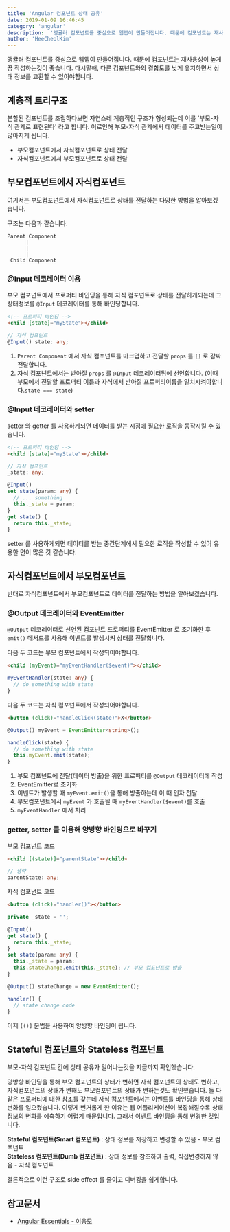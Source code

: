 ```yaml
---
title: 'Angular 컴포넌트 상태 공유'
date: 2019-01-09 16:46:45
category: 'angular'
description:  '앵귤러 컴포넌트를 중심으로 웹앱이 만들어집니다. 때문에 컴포넌트는 재사용성이 높게끔 작성하는것이 좋습니다. 다시말해, 다른 컴포넌트와의 결합도를 낮게 유지하면서 상태 정보를 교환할 수 있어야합니다.'
author: 'HeeCheolKim'
---
```


앵귤러 컴포넌트를 중심으로 웹앱이 만들어집니다. 때문에 컴포넌트는 재사용성이 높게끔 작성하는것이 좋습니다. 다시말해, 다른 컴포넌트와의 결합도를 낮게 유지하면서 상태 정보를 교환할 수 있어야합니다.

## 계층적 트리구조
분할된 컴포넌트를 조립하다보면 자연스레 계층적인 구조가 형성되는데 이를 '부모-자식 관계로 표현된다' 라고 합니다. 이로인해 부모-자식 관계에서 데이터를 주고받는일이 많아지게 됩니다.

* 부모컴포넌트에서 자식컴포넌트로 상태 전달
* 자식컴포넌트에서 부모컴포넌트로 상태 전달



## 부모컴포넌트에서 자식컴포넌트
여기서는 부모컴포넌트에서 자식컴포넌트로 상태를 전달하는 다양한 방법을 알아보겠습니다.

구조는 다음과 같습니다.
```
Parent Component
      |
      |
      |
 Child Component
```

### @Input 데코레이터 이용
부모 컴포넌트에서 프로퍼티 바인딩을 통해 자식 컴포넌트로 상태를 전달하게되는데 그 상태정보를 `@Input` 데코레이터를 통해 바인딩합니다.

```html
<!-- 프로퍼티 바인딩 -->
<child [state]="myState"></child>
```
```ts
// 자식 컴포넌트
@Input() state: any;
```
1. `Parent Component` 에서 자식 컴포넌트를 마크업하고 전달할 `props` 를 `[]` 로 감싸 전달합니다.
2. 자식 컴포넌트에서는 받아질 `props` 를 `@Input` 데코레이터뒤에 선언합니다. (이때 부모에서 전달할 프로퍼티 이름과 자식에서 받아질 프로퍼티이름을 일치시켜야합니다.`state === state`)

### @Input 데코레이터와 setter
setter 와 getter 를 사용하게되면 데이터를 받는 시점에 필요한 로직을 동작시킬 수 있습니다.
```html
<!-- 프로퍼티 바인딩 -->
<child [state]="myState"></child>
```

```ts
// 자식 컴포넌트
_state: any;

@Input()
set state(param: any) {
  // ... something
  this._state = param;
}
get state() {
  return this._state;
}
```
setter 를 사용하게되면 데이터를 받는 중간단계에서 필요한 로직을 작성할 수 있어 유용한 면이 많은 것 같습니다.

## 자식컴포넌트에서 부모컴포넌트
반대로 자식컴포넌트에서 부모컴포넌트로 데이터를 전달하는 방법을 알아보겠습니다.

### @Output 데코레이터와 EventEmitter
`@Output` 데코레이터로 선언된 컴포넌트 프로퍼티를 EventEmitter 로 초기화한 후 `emit()` 메서드를 사용해 이벤트를 발생시켜 상태를 전달합니다.

다음 두 코드는 부모 컴포넌트에서 작성되어야합니다.
```html
<child (myEvent)="myEventHandler($event)"></child>
```
```ts
myEventHandler(state: any) {
  // do something with state
}
```

다음 두 코드는 자식 컴포넌트에서 작성되어야합니다.
```html
<button (click)="handleClick(state)">X</button>
```
```ts
@Output() myEvent = EventEmitter<string>();

handleClick(state) {
  // do something with state
  this.myEvent.emit(state);
}
```

1. 부모 컴포넌트에 전달(데이터 방출)을 위한 프로퍼티를 `@Output` 데코레이터에 작성
2. EventEmitter로 초기화
3. 이벤트가 발생할 때 `myEvent.emit()`을 통해 방출하는데 이 때 인자 전달.
4. 부모컴포넌트에서 `myEvent` 가 호출될 때 `myEventHandler($event)`를 호출
5. `myEventHandler` 에서 처리

### getter, setter 를 이용해 양방향 바인딩으로 바꾸기
부모 컴포넌트 코드
```HTML
<child [(state)]="parentState"></child>
```
```ts
// 생략
parentState: any;
```

자식 컴포넌트 코드
```html
<button (click)="handler()"></button>
```
```ts
private _state = '';

@Input()
get state() {
  return this._state;
}
set state(param: any) {
  this._state = param;
  this.stateChange.emit(this._state); // 부모 컴포넌트로 방출
}

@Output() stateChange = new EventEmitter();

handler() {
  // state change code
}
```

이제 `[()]` 문법을 사용하여 양방향 바인딩이 됩니다.

## Stateful 컴포넌트와 Stateless 컴포넌트
부모-자식 컴포넌트 간에 상태 공유가 일어나는것을 지금까지 확인했습니다.

양방향 바인딩을 통해 부모 컴포넌트의 상태가 변하면 자식 컴포넌트의 상태도 변하고, 자식컴포넌트의 상태가 변해도 부모컴포넌트의 상태가 변하는것도 확인했습니다. 둘 다 같은 프로퍼티에 대한 참조를 갖는데 자식 컴포넌트에서는 이벤트를 바인딩을 통해 상태변화를 일으켰습니다. 이렇게 번거롭게 한 이유는 웹 어플리케이션이 복잡해질수록 상태 정보의 변화를 예측하기 어렵기 때문입니다. 그래서 이벤트 바인딩을 통해 변경한 것입니다.

**Stateful 컴포넌트(Smart 컴포넌트)** : 상태 정보를 저장하고 변경할 수 있음 - 부모 컴포넌트  
**Stateless 컴포넌트(Dumb 컴포넌트)** : 상태 정보를 참조하여 출력, 직접변경하지 않음 - 자식 컴포넌트

결론적으로 이런 구조로 side effect 를 줄이고 디버깅을 쉽게합니다.

## 참고문서
* [Angular Essentials - 이웅모](https://book.naver.com/bookdb/book_detail.nhn?bid=13761643)
